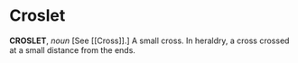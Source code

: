 # Croslet

**CROSLET**, _noun_ \[See [[Cross]].\] A small cross. In heraldry, a cross crossed at a small distance from the ends.